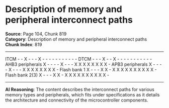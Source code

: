 # Description of memory and peripheral interconnect paths

**Source**: Page 104, Chunk 819  
**Category**: Description of memory and peripheral interconnect paths  
**Chunk Index**: 819

---

ITCM - - X - - - X - - - - - - - - - - -
DTCM - - - X - - X - - - - - - - - - - -
AHB3 peripherals X - - - - X - - - X X X X X X X X -
APB3 peripherals X - - - - X - - - X X X X X X X X -
Flash bank 1 X - - - X X - X X X X X X X X X X -
Flash bank 2(3) X - - - X X - X X X X X X X X X X -

---

**AI Reasoning**: The content describes the interconnect paths for various memory types and peripherals, which fits under specifications as it details the architecture and connectivity of the microcontroller components.
